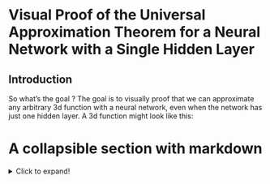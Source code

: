 # Visual Proof of the Universal Approximation Theorem for a Neural Network with a Single Hidden Layer

## Introduction

So what’s the goal ? The goal is to visually proof that we can approximate any arbitrary 3d function with a neural network, even when the network has just one hidden layer. 
A 3d function might look like this:


# A collapsible section with markdown
<details>
  <summary>Click to expand!</summary>
  
  ## Heading
  1. A numbered
  2. list
     * With some
     * Sub bullets
</details>
